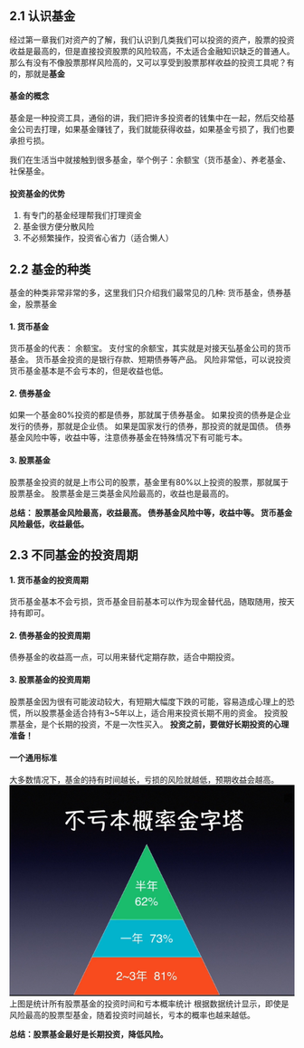 ## 2.1 认识基金
经过第一章我们对资产的了解，我们认识到几类我们可以投资的资产，股票的投资收益是最高的，但是直接投资股票的风险较高，不太适合金融知识缺乏的普通人。
那么有没有不像股票那样风险高的，又可以享受到股票那样收益的投资工具呢？有的，那就是**基金**

#### 基金的概念
基金是一种投资工具，通俗的讲，我们把许多投资者的钱集中在一起，然后交给基金公司去打理，如果基金赚钱了，我们就能获得收益，如果基金亏损了，我们也要承担亏损。

我们在生活当中就接触到很多基金，举个例子：余额宝（货币基金）、养老基金、社保基金。

#### 投资基金的优势

1. 有专门的基金经理帮我们打理资金
2. 基金很方便分散风险
3. 不必频繁操作，投资省心省力（适合懒人）

## 2.2 基金的种类
基金的种类非常非常的多，这里我们只介绍我们最常见的几种: 货币基金，债券基金，股票基金

#### 1. 货币基金
货币基金的代表： 余额宝。
支付宝的余额宝，其实就是对接天弘基金公司的货币基金。
货币基金投资的是银行存款、短期债券等产品。
风险非常低，可以说投资货币基金基本是不会亏本的，但是收益也低。

#### 2. 债券基金
如果一个基金80%投资的都是债券，那就属于债券基金。
如果投资的债券是企业发行的债券，那就是企业债。
如果是国家发行的债券，那投资的就是国债。
债券基金风险中等，收益中等，注意债券基金在特殊情况下有可能亏本。

#### 3. 股票基金
股票基金投资的就是上市公司的股票，基金里有80%以上投资的股票，那就属于股票基金。
股票基金是三类基金风险最高的，收益也是最高的。

**总结： 
股票基金风险最高，收益最高。
债券基金风险中等，收益中等。
货币基金风险最低，收益最低。**

## 2.3 不同基金的投资周期

#### 1. 货币基金的投资周期
货币基金基本不会亏损，货币基金目前基本可以作为现金替代品，随取随用，按天持有即可。

#### 2. 债券基金的投资周期
债券基金的收益高一点，可以用来替代定期存款，适合中期投资。

#### 3. 股票基金的投资周期
股票基金因为很有可能波动较大，有短期大幅度下跌的可能，容易造成心理上的恐慌，所以股票基金适合持有3~5年以上，适合用来投资长期不用的资金。
投资股票基金，是个长期的投资，不是一次性买入。
**投资之前，要做好长期投资的心理准备！**

#### 一个通用标准
大多数情况下，基金的持有时间越长，亏损的风险就越低，预期收益会越高。
![投资周期](../images/32.png)
上图是统计所有股票基金的投资时间和亏本概率统计
根据数据统计显示，即使是风险最高的股票型基金，随着投资时间越长，亏本的概率也越来越低。

**总结：股票基金最好是长期投资，降低风险。**